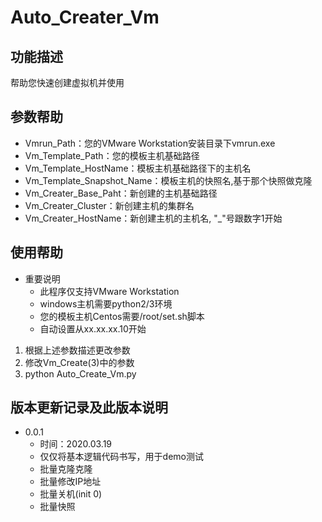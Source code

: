 # Auto_Creater_Vm
## 功能描述
帮助您快速创建虚拟机并使用

## 参数帮助
- Vmrun_Path：您的VMware Workstation安装目录下vmrun.exe
- Vm_Template_Path：您的模板主机基础路径
- Vm_Template_HostName：模板主机基础路径下的主机名
- Vm_Template_Snapshot_Name：模板主机的快照名,基于那个快照做克隆
- Vm_Creater_Base_Paht：新创建的主机基础路径
- Vm_Creater_Cluster：新创建主机的集群名
- Vm_Creater_HostName：新创建主机的主机名, "_"号跟数字1开始

## 使用帮助
- 重要说明
    - 此程序仅支持VMware Workstation
    - windows主机需要python2/3环境
    - 您的模板主机Centos需要/root/set.sh脚本
    - 自动设置从xx.xx.xx.10开始
1. 根据上述参数描述更改参数
2. 修改Vm_Create(3)中的参数
3. python Auto_Create_Vm.py


## 版本更新记录及此版本说明
- 0.0.1 
    - 时间：2020.03.19
    - 仅仅将基本逻辑代码书写，用于demo测试
    - 批量克隆克隆
    - 批量修改IP地址
    - 批量关机(init 0)
    - 批量快照
